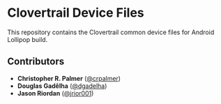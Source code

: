 Clovertrail Device Files
========================

This repository contains the Clovertrail common device files for Android Lollipop build.

## Contributors ##
[//]: # (If you have contributed to this project, put your name down here. Follow the ** Alphabetical Order ** !)
[//]: # (If you are moving this repository to GitHub, please update the URL's with the GitHub profiles URL!)

* **Christopher R. Palmer** ([@crpalmer](https://github.com/crpalmer/))
* **Douglas Gadêlha** ([@dgadelha](https://github.com/dgadelha/))
* **Jason Riordan** ([@jrior001](https://github.com/jrior001/))
